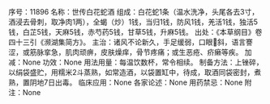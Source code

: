 序号：11896
名称：世传白花蛇酒
组成：白花蛇1条（温水洗净，头尾各去3寸，酒浸去骨刺，取净肉1两），全蝎（炒）1钱，当归1钱，防风1钱，羌活1钱，独活5钱，白芷5钱，天麻5钱，赤芍药5钱，甘草5钱，升麻5钱。
出处：《本草纲目》卷四十三引《濒湖集简方》。
主治：诸风不论新久，手足缓弱，口眼斜，语言謇涩，或筋脉挛急，肌肉顽痹，皮肤燥痒，骨节疼痛；或生恶疮、疥癞等疾。
加减：None
功效：None
用法用量：每温饮数杯，常令相续。
制备方法：上锉碎，以绢袋盛贮，用糯米2斗蒸熟，如常造酒，以袋置缸中，待成，取酒同袋密封，煮熟，置阴地7日出毒。
临床应用：None
各家论述：None
用药禁忌：None
附注：None
